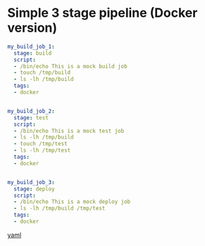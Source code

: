# Simple 3 stage pipeline (Docker version)


```yaml
my_build_job_1:
  stage: build
  script:
  - /bin/echo This is a mock build job
  - touch /tmp/build
  - ls -lh /tmp/build
  tags:
  - docker


my_build_job_2:
  stage: test
  script:
  - /bin/echo This is a mock test job
  - ls -lh /tmp/build
  - touch /tmp/test
  - ls -lh /tmp/test
  tags:
  - docker


my_build_job_3:
  stage: deploy
  script:
  - /bin/echo This is a mock deploy job
  - ls -lh /tmp/build /tmp/test
  tags:
  - docker
```

[yaml](yaml/simple-3-stage-docker-pipeline.yaml)
